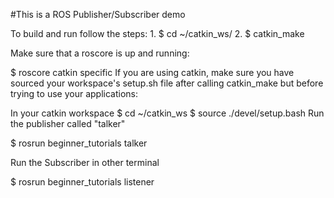 #This is a ROS Publisher/Subscriber demo

To build and run follow the steps:
1. 
$ cd ~/catkin_ws/
2.
$ catkin_make


Make sure that a roscore is up and running:

$ roscore
catkin specific If you are using catkin, make sure you have sourced your workspace's setup.sh file after calling catkin_make but before trying to use your applications:


In your catkin workspace
$ cd ~/catkin_ws
$ source ./devel/setup.bash
Run the publisher called "talker"

$ rosrun beginner_tutorials talker

Run the Subscriber in other terminal

$ rosrun beginner_tutorials listener 
